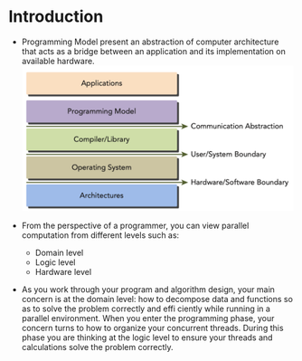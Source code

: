 # Introduction

- Programming Model present an abstraction of computer architecture that acts as a bridge between an application and its implementation on available hardware.
![Abtraction Layers](./images/AbtractionLayers.png)

- From the perspective of a programmer, you can view parallel computation from different levels such as:
    - Domain level
    - Logic level
    - Hardware level
- As you work through your program and algorithm design, your main concern is at the domain level:
how to decompose data and functions so as to solve the problem correctly and effi ciently while running in a parallel environment. When you enter the programming phase, your concern turns to how to organize your concurrent threads. During this phase you are thinking at the logic level to ensure your threads and calculations solve the problem correctly.
